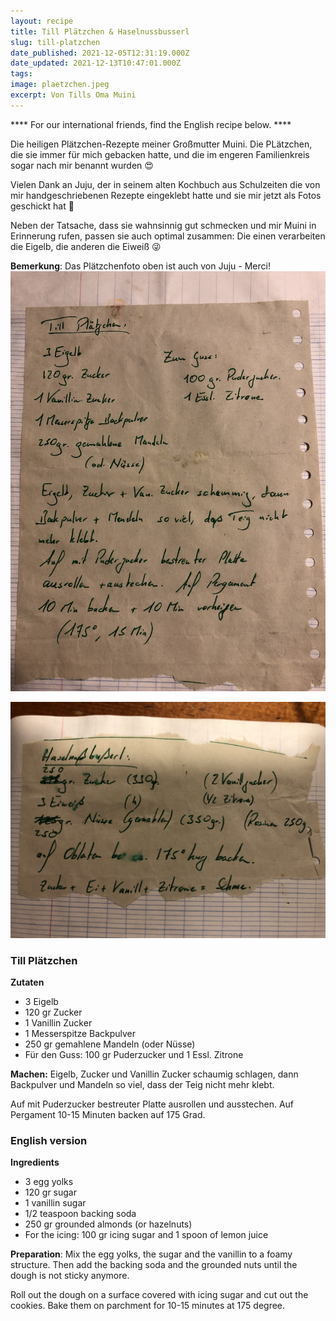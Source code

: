 ```yaml
---
layout: recipe
title: Till Plätzchen & Haselnussbusserl 
slug: till-platzchen
date_published: 2021-12-05T12:31:19.000Z
date_updated: 2021-12-13T10:47:01.000Z
tags: 
image: plaetzchen.jpeg
excerpt: Von Tills Oma Muini
---
```



**** For our international friends, find the English recipe below. ****

Die heiligen Plätzchen-Rezepte meiner Großmutter Muini. Die PLätzchen, die sie immer für mich gebacken hatte, und die im engeren Familienkreis sogar nach mir benannt wurden 😍

Vielen Dank an Juju, der in seinem alten Kochbuch aus Schulzeiten die von mir handgeschriebenen Rezepte eingeklebt hatte und sie mir jetzt als Fotos geschickt hat 🙏

Neben der Tatsache, dass sie wahnsinnig gut schmecken und mir Muini in Erinnerung rufen, passen sie auch optimal zusammen: Die einen verarbeiten die Eigelb, die anderen die Eiweiß 😜

**Bemerkung**: Das Plätzchenfoto oben ist auch von Juju - Merci!
![](rezept_till_plaetzchen.jpeg)

![](rezept_haselnussbusserl.jpeg)

### Till Plätzchen

**Zutaten**

- 3 Eigelb
- 120 gr Zucker
- 1 Vanillin Zucker
- 1 Messerspitze Backpulver
- 250 gr gemahlene Mandeln (oder Nüsse)
- Für den Guss: 100 gr Puderzucker und 1 Essl. Zitrone

**Machen:** Eigelb, Zucker und Vanillin Zucker schaumig schlagen, dann Backpulver und Mandeln so viel, dass der Teig nicht mehr klebt. 

Auf mit Puderzucker bestreuter Platte ausrollen und ausstechen. Auf Pergament 10-15 Minuten backen auf 175 Grad.

### English version

**Ingredients**

- 3 egg yolks
- 120 gr sugar
- 1 vanillin sugar
- 1/2 teaspoon backing soda
- 250 gr grounded almonds (or hazelnuts)
- For the icing: 100 gr icing sugar and 1 spoon of lemon juice

**Preparation**: Mix the egg yolks, the sugar and the vanillin to a foamy structure. Then add the backing soda and the grounded nuts until the dough is not sticky anymore.

Roll out the dough on a surface covered with icing sugar and cut out the cookies. Bake them on parchment for 10-15 minutes at 175 degree.
